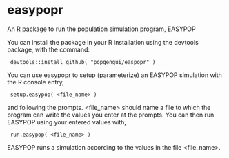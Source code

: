 # easypopr
An R package to run the population simulation program, EASYPOP

You can install the package in your R installation using the devtools package, with the command: 

     devtools::install_github( "popgengui/easpopr" )


You can use easypopr to setup (parameterize) an EASYPOP simulation with the R console entry,
     
     setup.easypop( <file_name> )

and following the prompts.  <file_name> should name a file to which the program can write the values you enter at the prompts.   You can then run EASYPOP using your entered values with, 

     run.easypop( <file_name> )

EASYPOP runs a simulation according to the values in the file <file_name>.


